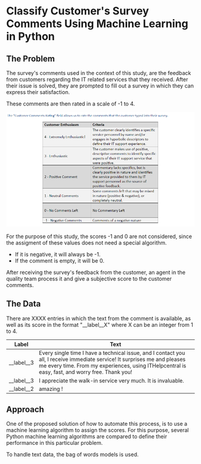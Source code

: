 # Classify Customer's Survey Comments Using Machine Learning in Python

## The Problem

The survey's comments used in the context of this study, are the feedback from customers regarding the IT related services that they received. After their issue is solved, they are prompted to fill out a survey in which they can express their satisfaction.

These comments are then rated in a scale of -1 to 4. 

![alt text](https://github.com/luisrausseo/ML_SurveyProcessor/blob/master/Capture.PNG)

For the purpose of this study, the scores -1 and 0 are not considered, since the assigment of these values does not need a special algorithm.

- If it is negative, it will always be -1.
- If the comment is empty, it will be 0.

After receiving the survey's feedback from the customer, an agent in the quality team process it and give a subjective score to the customer comments. 

## The Data

There are XXXX entries in which the text from the comment is available, as well as its score in the format "__label__X" where X can be an integer from 1 to 4. 

| Label        | Text           |
| ------------- |--------------|
| __label__3      | Every single time I have a technical issue, and I contact you all, I receive immediate service!  It surprises me and pleases me every time.  From my experiences, using ITHelpcentral is easy, fast, and worry free.  Thank you! |
| __label__3      | I appreciate the walk-in service very much.  It is invaluable.      |
| __label__2 | amazing !      |

## Approach

One of the proposed solution of how to automate this process, is to use a machine learning algorithm to assign the scores. For this purpose, several Python machine learning algorithms are compared to define their performance in this particular problem. 

To handle text data, the bag of words models is used. 